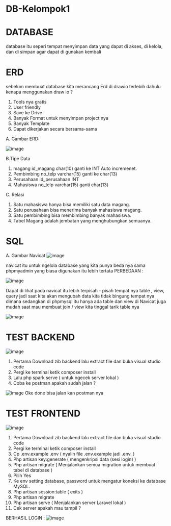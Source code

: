 # DB-Kelompok1

# DATABASE 
database itu seperi tempat menyimpan data yang dapat di akses, di kelola, dan di simpan agar dapat di gunakan kembali 

# ERD 
sebelum membuat database kita merancang Erd di drawio terlebih dahulu
kenapa menggunakan draw io ?
1. Tools nya gratis 
2. User friendly
3. Save ke Drive
4. Banyak Format untuk menyimpan project nya 
5. Banyak Template 
6. Dapat dikerjakan secara bersama-sama 

A. Gambar ERD: 

![image](https://github.com/user-attachments/assets/81f8c7a6-30df-4021-af16-6ed17a41fbf3)

B.Tipe Data 
1. magang 
id_magang char(10) ganti ke INT Auto incremenet. 
2. Pembimbing 
no_telp varchar(15) ganti ke char(13) 
3. Perusahaan 
id_perusahaan INT 
4. Mahasiswa 
no_telp varchar(15) ganti char(13)


C. Relasi 
1. Satu mahasiswa hanya bisa memiliki satu data magang.
2. Satu perusahaan bisa menerima banyak mahasiswa magang.
3. Satu pembimbing bisa membimbing banyak mahasiswa.
4. Tabel Magang adalah jembatan yang menghubungkan semuanya.


# SQL 
A. Gambar Navicat 
![image](https://github.com/user-attachments/assets/63fdc9f1-fccd-4dde-bf9d-23eae483864f)

navicat itu untuk ngelola database yang kita punya beda nya sama phpmyadmin yang biasa digunakan itu lebih tertata 
PERBEDAAN : 

 ![image](https://github.com/user-attachments/assets/568efd72-7890-419b-b753-83e1eff8bbf1)

Dapat di lihat pada navicat itu lebih terpisah - pisah tempat nya 
table , view, query jadi saat kita akan mengubah data kita tidak bingung tempat nya dimana 
sedangkan di phpmysql itu hanya ada table dan view 
di Navicat juga mudah saat mau membuat join / view kita tinggal tarik table nya 

![image](https://github.com/user-attachments/assets/db2c038e-8fe3-46bf-a8ef-9d09f54a7881)

# TEST BACKEND 
![image](https://github.com/user-attachments/assets/711a7e2c-4cee-4aa4-a70e-efb8cbec2407)
1. Pertama Download zib backend lalu extract file dan buka visual studio code  
2. Pergi ke terminal ketik composer install
3. Lalu php spark serve ( untuk ngecek server lokal ) 
4.	Coba ke postman apakah sudah jalan ? 

![image](https://github.com/user-attachments/assets/cb05f4ef-1f8a-4c0d-9b53-213c91a0a6bd)
Oke done bisa jalan kan postman nya 

# TEST FRONTEND 
![image](https://github.com/user-attachments/assets/97d0bb98-eddd-4e48-aee6-a5a805cc032d)
1. Pertama Download zib backend lalu extract file dan buka visual studio code  
2.	Pergi ke terminal ketik composer install
3.	Cp .env.example .env ( nyalin file .env.example jadi .env. ) 
4.	Php artisan key:generate ( mengenkripsi data (sesi login) ) 
5.	Php artisan migrate ( Menjalankan semua migration untuk membuat tabel di database ) 
6.	Pilih Yes 
7.	Ke env setting database, password untuk mengatur koneksi ke database MySQL.
8.	Php artisan session:table ( exits )
9.	Php artisan migrate 
10.	Php artisan serve ( Menjalankan server Laravel lokal ) 
11.	Cek server apakah mau tampil ?

BERHASIL LOGIN : 
![image](https://github.com/user-attachments/assets/7ca252a4-cd87-4451-9c65-6693f1f7d511)

